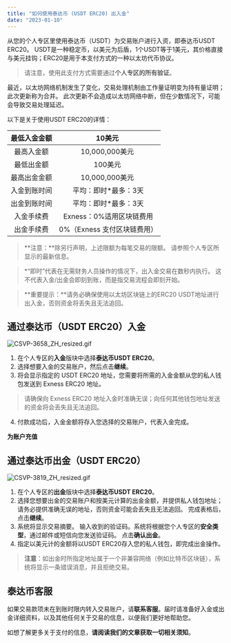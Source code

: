 ```yaml
---
title: "如何使用泰达币 (USDT ERC20) 出入金"
date: "2023-01-10"
---
```


从您的个人专区里使用泰达币（USDT）为交易账户进行入资，即泰达币USDT ERC20。 USDT是一种稳定币，以美元为后盾，1个USDT等于1美元，其价格直接与美元挂钩；ERC20是用于本支付方式的一种以太坊代币协议。

> 请注意，使用此支付方式需要通过**个人专区的所有验证**。

最近，以太坊网络机制发生了变化，交易处理机制由工作量证明变为持有量证明；此次更新称为合并。 此次更新不会造成以太坊网络中断，但在少数情况下，可能会导致交易处理延迟。

以下是关于使用USDT ERC20的详情：

| 最低入金金额 | 10美元&nbsp;         |
|:------:|:------------------:|
| 最高入金额  | 10,000,000美元&nbsp; |
| 最低出金额  | 100美元&nbsp;        |
| 最高出金金额 | 10,000,000美元&nbsp; |
| 入金到账时间 | 平均：即时*最多：3天        |
| 出金到账时间 | 平均：即时*最多：3天        |
| 入金手续费  | Exness：0%适用区块链费用   |
| 出金手续费  | 0%（Exness 支付区块链费用） |


> **注意：**除另行声明，上述限额为每笔交易的限额。 请参照个人专区所显示的最新信息。

> *“即时”代表在无需财务人员操作的情况下，出入金交易在数秒内执行。 这不代表入金/出金会即刻到账，而是指交易流程会即刻开始。

> **重要提示：**请务必确保使用以太坊区块链上的ERC20 USDT地址进行出入金，否则资金将丢失且无法追回。

## 通过泰达币（USDT ERC20）入金

![CSVP-3658_ZH_resized.gif](https://get.exness.help/hc/article_attachments/6814189805842)

1. 在个人专区的**入金**版块中选择**泰达币USDT ERC20**。
2. 选择想要入金的交易账户，然后点击**继续**。
3. 将会显示指定的 USDT ERC20 地址，您需要将所需的入金金额从您的私人钱包发送到 Exness ERC20 地址。

> 请确保向 Exness ERC20 地址入金时准确无误；向任何其他钱包地址发送的资金将会丢失且无法追回。

4. 付款成功后，入金金额将存入您选择的交易账户，代表入金完成。

**为账户充值**

## 通过泰达币出金（USDT ERC20）

![CSVP-3819_ZH_resized.gif](https://get.exness.help/hc/article_attachments/6814367954834)

1. 在个人专区的**出金**版块中选择**泰达币USDT ERC20**。
2. 选择您想要出金的交易账户和按美元计算的出金金额，并提供私人钱包地址；请务必提供准确无误的地址，否则资金可能会丢失且无法追回。 完成表格后，点击**继续**。
3. 系统将显示交易摘要。 输入收到的验证码。系统将根据您个人专区的**安全类型**，通过邮件或短信向您发送验证码。 点击**确认出金**。
4. 指定以美元计的金额将以USDT ERC20存入您的私人钱包，即完成出金操作。

> **注意**：如出金时所指定地址属于一个非兼容网络（例如比特币区块链），系统将显示一条错误消息，并且拒绝交易。

## 泰达币客服

如果交易款项未在到账时限内转入交易账户，请**联系客服**。届时请准备好入金或出金详细资料，以及其他任何关于交易的信息，以便我们更好地帮助您。

如想了解更多关于支付的信息，**请阅读我们的文章获取一切相关须知**。
